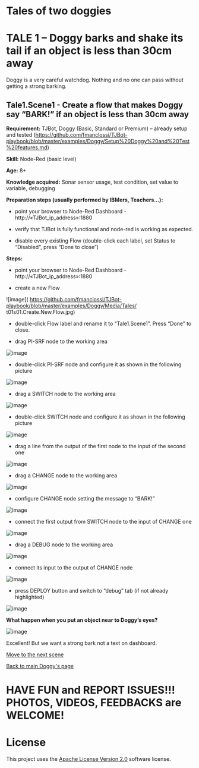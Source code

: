 # Tales of two doggies
# TALE 1 – Doggy barks and shake its tail if an object is less than 30cm away
Doggy is a very careful watchdog. Nothing and no one can pass without getting a strong barking.

## Tale1.Scene1 - Create a flow that makes Doggy say “BARK!” if an object is less than 30cm away 

**Requirement:** TJBot, Doggy (Basic, Standard or Premium) – already setup and tested (https://github.com/fmanclossi/TJBot-playbook/blob/master/examples/Doggy/Setup%20Doggy%20and%20Test%20features.md)

**Skill:** Node-Red (basic level)

**Age:** 8+

**Knowledge acquired:** Sonar sensor usage, test condition, set value to variable, debugging

**Preparation steps (usually performed by IBMers, Teachers…):**

* point your browser to Node-Red Dashboard - http://«TJBot_ip_address»:1880

* verify that TJBot is fully functional and node-red is working as expected. 

* disable every existing Flow (double-click each label, set Status to “Disabled”, press “Done to close”)

**Steps:**

* point your browser to Node-Red Dashboard - http://«TJBot_ip_address»:1880

* create a new Flow

![image]( https://github.com/fmanclossi/TJBot-playbook/blob/master/examples/Doggy/Media/Tales/ t01s01.Create.New.Flow.jpg)

* double-click Flow label and rename it to “Tale1.Scene1”. Press “Done” to close.

* drag PI-SRF node to the working area

![image]( https://github.com/fmanclossi/TJBot-playbook/blob/master/examples/Doggy/Media/Tales/t01s02.Add.PI-SRF.Node.jpg)

* double-click PI-SRF node and configure it as shown in the following picture

![image]( https://github.com/fmanclossi/TJBot-playbook/blob/master/examples/Doggy/Media/Tales/t01s03.Configure.PI-SRF.Node.jpg)

* drag a SWITCH node to the working area

![image]( https://github.com/fmanclossi/TJBot-playbook/blob/master/examples/Doggy/Media/Tales/t01s04.Add.SWITCH.Node.jpg)

* double-click SWITCH node and configure it as shown in the following picture

![image]( https://github.com/fmanclossi/TJBot-playbook/blob/master/examples/Doggy/Media/Tales/t01s05.Configure.SWITCH.Node.jpg)

* drag a line from the output of the first node to the input of the second one

![image]( https://github.com/fmanclossi/TJBot-playbook/blob/master/examples/Doggy/Media/Tales/t01s06.Connect.PI-SRF.to.SWITCH.Node.jpg)

* drag a CHANGE node to the working area

![image]( https://github.com/fmanclossi/TJBot-playbook/blob/master/examples/Doggy/Media/Tales/t01s07.Add.CHANGE.Node.jpg)

* configure CHANGE node setting the message to “BARK!”

![image]( https://github.com/fmanclossi/TJBot-playbook/blob/master/examples/Doggy/Media/Tales/t01s08.Configure.CHANGE.Node.to.BARK.jpg)

* connect the first output from SWITCH node to the input of CHANGE one

![image]( https://github.com/fmanclossi/TJBot-playbook/blob/master/examples/Doggy/Media/Tales/t01s09.Connect.SWITCH.to.CHANGE.Node.jpg)

* drag a DEBUG node to the working area

![image]( https://github.com/fmanclossi/TJBot-playbook/blob/master/examples/Doggy/Media/Tales/t01s10.Add.DEBUG.Node.jpg)

* connect its input to the output of CHANGE node

![image]( https://github.com/fmanclossi/TJBot-playbook/blob/master/examples/Doggy/Media/Tales/t01s11.Connect.CHANGE.to.DEBUG.Node.jpg)

* press DEPLOY button and switch to “debug” tab (if not already highlighted)

![image]( https://github.com/fmanclossi/TJBot-playbook/blob/master/examples/Doggy/Media/Tales/t01s12.Press.DEPLOY.switch.DEBUG.jpg)

**What happen when you put an object near to Doggy’s eyes?**

![image]( https://github.com/fmanclossi/TJBot-playbook/blob/master/examples/Doggy/Media/Tales/t01s13.Put.Object.Less30cm.jpg)

Excellent! But we want a strong bark not a text on dashboard.

[Move to the next scene](Tale1.Scene2.BARKING.md)

[Back to main Doggy's page](https://github.com/fmanclossi/TJBot-playbook/tree/master/examples/Doggy)

# HAVE FUN and REPORT ISSUES!!! PHOTOS, VIDEOS, FEEDBACKS are WELCOME!

# License  
This project uses the [Apache License Version 2.0](../../LICENSE) software license.  
